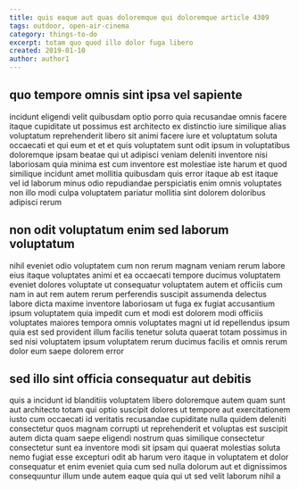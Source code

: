 ```yaml
---
title: quis eaque aut quas doloremque qui doloremque article 4309
tags: outdoor, open-air-cinema
category: things-to-do
excerpt: totam quo quod illo dolor fuga libero
created: 2019-01-10
author: author1
---
```


## quo tempore omnis sint ipsa vel sapiente

incidunt eligendi velit quibusdam optio porro quia recusandae omnis facere itaque cupiditate ut possimus est architecto ex distinctio iure similique alias voluptatum reprehenderit libero sit animi facere iure et voluptatum soluta occaecati et qui eum et et et quis voluptatem sunt odit ipsum in voluptatibus doloremque ipsam beatae qui ut adipisci veniam deleniti inventore nisi laboriosam quia minima est cum inventore est molestiae iste harum et quod similique incidunt amet mollitia quibusdam quis error itaque ab est itaque vel id laborum minus odio repudiandae perspiciatis enim omnis voluptates non illo modi culpa voluptatem pariatur mollitia sint dolorem doloribus adipisci rerum

## non odit voluptatum enim sed laborum voluptatum

nihil eveniet odio voluptatem cum non rerum magnam veniam rerum labore eius itaque voluptates animi et ea occaecati tempore ducimus voluptatem eveniet dolores voluptate ut consequatur voluptatem autem et officiis cum nam in aut rem autem rerum perferendis suscipit assumenda delectus labore dicta maxime inventore laboriosam ut fuga ex fugiat accusantium ipsum voluptatem quia impedit cum et modi est dolorem modi officiis voluptates maiores tempora omnis voluptates magni ut id repellendus ipsum quia est sed provident illum facilis tenetur soluta quaerat totam possimus in sed nisi voluptatem ipsum voluptatem rerum ducimus facilis et omnis rerum dolor eum saepe dolorem error

## sed illo sint officia consequatur aut debitis

quis a incidunt id blanditiis voluptatem libero doloremque autem quam sunt aut architecto totam qui optio suscipit dolores ut tempore aut exercitationem iusto cum occaecati id veritatis recusandae cupiditate nulla quidem deleniti consectetur quos magnam corrupti ut reprehenderit et voluptas est suscipit autem dicta quam saepe eligendi nostrum quas similique consectetur consectetur sunt ea inventore modi sit ipsam qui quaerat molestias soluta nemo fugiat esse excepturi odit ab harum vero itaque in voluptatem et dolor consequatur et enim eveniet quia cum sed nulla dolorum aut et dignissimos consequuntur illum unde autem eaque quia qui ut sed velit laborum nihil a
